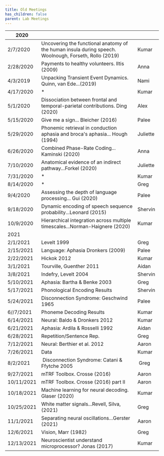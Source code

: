 ```yaml
---
title: Old Meetings
has_children: false
parent: Lab Meetings
---
```

| **2020**       | **&nbsp;**                                                                                              | **&nbsp;**    |
|----------------|---------------------------------------------------------------------------------------------------------|---------------|
| 2/7/2020       | Uncovering the functional   anatomy of the human insula during speech. Woolnough, Forseth, Rollo (2019) | Kumar         |
| 2/28/2020      | Payments to   healthy volunteers. Iltis (2009)                                                          | Anna          |
| 4/3/2019       | Unpacking   Transient Event Dynamics. Quinn, van Ede...(2019)                                           | Nami          |
| 4/17/2020      | *                                                                                                       | Kumar         |
| 5/1/2020       | Dissociation   between frontal and temporal-parietal contributions. Ding (2020)                         | Alex          |
| 5/15/2020      | Give me a sign... Bleicher   (2016)                                                                     | Palee         |
| 5/29/2020      | Phonemic retrieval in   conduction aphasia and broca's aphasia... Hough (1994)                          | Juliette      |
| 6/26/2020      | Combined   Phase-Rate Coding... Kaminski (2020)                                                         | Anna          |
| 7/10/2020      | Anatomical evidence of an   indirect pathway...Forkel (2020)                                            | Juliette      |
| 7/31/2020      | *                                                                                                       | Kumar&nbsp;   |
| 8/14/2020      | *                                                                                                       | Greg          |
| 9/4/2020       | Assessing the depth   of language processing... Gui (2020)                                              | Palee         |
| 9/18/2020      | Dynamic encoding of speech   sequence probability...Leonard (2015)                                      | Shervin       |
| 10/9/2020      | Hierarchical   integration across multiple timescales...Norman-Haignere (2020)                          | Kumar         |
| 2021           | &nbsp;                                                                                                  | &nbsp;        |
| 2/1/2021&nbsp; | Levelt 1999                                                                                             | Greg&nbsp;    |
| 2/15/2021      | Language:   Aphasia Dronkers (2009)                                                                     | Palee&nbsp;   |
| 2/22/2021      | Hickok 2012&nbsp;                                                                                       | Kumar&nbsp;   |
| 3/1/2021&nbsp; | Tourville,   Guenther 2011&nbsp;                                                                        | Aidan&nbsp;   |
| 3/8/2021&nbsp; | Indefry, Levelt 2004&nbsp;                                                                              | Shervin&nbsp; |
| 5/10/2021      | Aphasia:&nbsp;Bartha &amp;   Benke 2003&nbsp;                                                           | Greg          |
| 5/17/2021      | Phonological   Encoding&nbsp;Results                                                                    | Shervin       |
| 5/24/2021      | Disconnection   Syndrome:&nbsp;Geschwind 1965                                                           | Palee         |
| 6//7/2021      | Phoneme   Decoding&nbsp;Results                                                                         | Kumar         |
| 6/14/2021      | Neural:&nbsp;Baldo &amp;   Dronkers 2012&nbsp;                                                          | Kumar         |
| 6/21/2021      | Aphasia:&nbsp;Ardila   &amp; Rosselli 1992&nbsp;                                                        | Aidan         |
| 6/28/2021      | Repetition/Sentence Rep.                                                                                | Greg          |
| 7/12/2021      | Neural:&nbsp;Berthier et al.   2012                                                                     | Aaron         |
| 7/26/2021      | Data                                                                                                    | Kumar&nbsp;   |
| 8/2/2021       | &nbsp;Disconnection   Syndrome:&nbsp;Catani &amp; Ffytche 2005                                          | &nbsp;Greg    |
| 9/27/2021      | mTRF   Toolbox. Crosse (2016)                                                                           | Aaron         |
| 10/11/2021     | mTRF   Toolbox. Crosse (2016) part II                                                                   | Aaron         |
| 10/18/2021     | Machine   learning for neural decoding. Glaser (2020)                                                   | Kumar         |
| 10/25/2021     | White   matter signals...Revell, Silva, (2021)                                                          | Greg          |
| 11/1/2021      | Separating   neural oscillations...Gerster (2021)                                                       | Aaron         |
| 12/6/2021      | Vision, Marr (1982)                                                                                     | Greg          |
| 12/13/2021     | Neuroscientist   understand microprocessor? Jonas (2017)                                                | Kumar         |
